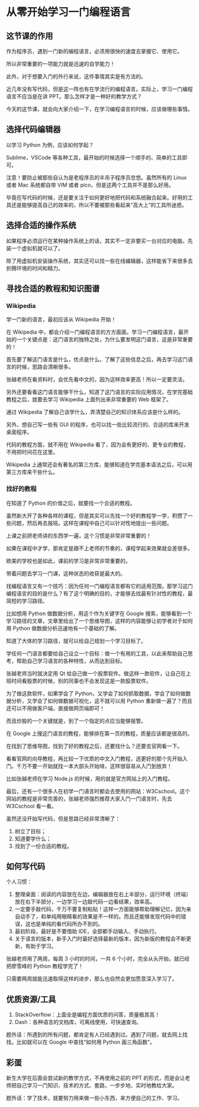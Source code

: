 # 从零开始学习一门编程语言

## 这节课的作用

作为程序员，遇到一门新的编程语言，必须用很快的速度去掌握它、使用它。

所以非常重要的一项能力就是迅速的自学能力！

此外，对于想要入门的外行来说，这件事情其实是有方法的。

近几年没有写代码，但是这一阵也有在学流行的编程语言。实际上，学习一门编程语言不应当是在讲 PPT。那么怎样才是一种好的教学方式？

今天的这节课，就会向大家介绍一下，在学习编程语言的时候，应该做哪些事情。

## 选择代码编辑器

以学习 Python 为例，应该如何学起？

Sublime，VSCode 等各种工具，最开始的时候选择一个顺手的、简单的工具即可。

注意！要防止被那些自认为是老程序员的半吊子程序员忽悠。虽然所有的 Linux 或者 Mac 系统都自带 VIM 或者 pico，但是这两个工具并不是那么好用。

毕竟在写代码的时候，还是要关注于如何更好地把代码和系统融合起来。好用的工具还是能够提高自己的效率的，所以不要被那些看起来“高大上”的工具所迷惑。

## 选择合适的操作系统

如果程序必须运行在某种操作系统上的话，其实不一定非要买一台对应的电脑，先装一个虚拟机就可以了。

除了用虚拟机安装操作系统，其实还可以找一些在线编辑器，这样能省下来很多去折腾环境的时间和精力。

## 寻找合适的教程和知识图谱

### Wikipedia

学一门新的语言，最初应该从 Wikipedia 开始！

在 Wikipedia 中，都会介绍一门编程语言的方方面面。学习一门编程语言，最开始的一个关键点是：这门语言的独特之处，为什么要发明这门语言，这是非常重要的！

首先要了解这门语言是什么，优点是什么。了解了这些信息之后，再去学习这门语言的时候，思路会清晰很多。

张越老师在看资料时，会优先看中文的，因为这样效率更高！所以一定要灵活。

另外还要看看这门语言能够干什么，知道了这门语言的实际应用情况，在学完基础教程之后，就要去学习 Wikipedia 上面列出来非常重要的 Web 框架了。

通过 Wikipedia 了解自己该学什么，弄清楚自己的知识体系应该是什么样的。

另外，想自己写一些有 GUI 的程序，也可以找一些比较流行的、合适的库来开发桌面程序。

代码的教程方面，就不用在 Wikipedia 看了，因为会有更好的、更专业的教程，不用把时间花在这里。

Wikipedia 上通常还会有著名的第三方库，能够知道在学完基本语法之后，可以用第三方库来干些什么。

### 找好的教程

在知道了 Python 的价值之后，就要找一个合适的教程。

虽然新大开了各种各样的课程，但是其实可以先找一个好的教程学一学，积攒了一些问题，然后再去报班。这样在课程中自己可以针对性地提出一些问题。

上课之前把老师讲的东西学一遍，这个习惯是非常非常重要的！

如果在课程中才学，那肯定是跟不上老师的节奏的，课程学起来效果就会差很多。

欧美的学校也是如此，课前的学习是非常非常重要的。

带着问题去学习一门课，这种状态的收获是最大的。

找编程语言又有一个技巧：因为任何一门编程语言都有它的适用范围，那学习这门编程语言的目的是什么？有了这个明确的目的，才能够去找最有针对性的教程，最简短的学习路径。

比如想用 Python 做数据分析，用这个作为关键字在 Google 搜索，能够看到一个学习路径的文章，文章里给出了一个思维导图，这样的内容能够让初学者对于如何用 Python 做数据分析迅速地有一个基础的了解。

知道了大体的学习路径，就可以给自己规划一个学习目标了。

学任何一门语言都要给自己设立一个目标：做一个有用的工具，以此来帮助自己思考，帮助自己学习语言的各种特性，从而达到目标。

张越老师当时就决定用 Qt 给自己做一个股票软件。做这样一款软件，让自己在上班时间看股票的时候，别的同事也不会发现这是一款股票软件。

为了做这款软件，如果学会了 Python，又学会了如何抓取数据，学会了如何做数据分析，又学会了如何做数据可视化，这不就可以用 Python 重新做一遍了？而且还可以不用做客户端，直接做网页端即可！

而且炒股的一个关键就是，到了一个指定的点应当能够报警。

在 Google 上搜这门语言的教程，能够排在第一页的教程，质量应该都是很高的。

在找到了思维导图，找到了好的教程之后，还要找什么？还要去官网看一下。

看看官网的向导教程，再比较一下优质的中文入门教程，选更好的那个先开始入门。千万不要一开始就找一本大部头开始啃，这样很容易从入门到放弃！

比如张越老师在学习 Node.js 的时候，用的就是官方网站上的入门教程。

最后，还有一个很多人在初学一门语言时都会去使用的网站：W3Cschool。这个网站的教程是非常完善的，张越老师强烈推荐大家入门一门语言时，先去 W3Cschool 看一看。

虽然还没开始写代码，但是思路已经非常清晰了：

1. 树立了目标；
2. 知道要学什么；
3. 找到了一份合适的教程。

## 如何写代码

个人习惯：

1. 整理桌面：阅读的内容放在左边，编辑器放在右上半部分，运行环境（终端）放在右下半部分，一边学习一边敲代码一边看结果，效率高。
2. 一定要手敲代码，千万不要复制粘贴！这样一方面能够帮助理解记忆，因为亲自动手了，和单纯用眼睛看的效果是不一样的。而且还能够发现代码中的错误，这也是单纯的看代码所办不到的。
3. 最初阶段，最好是不要借助 IDE，全部都手动输入、手动执行。
4. 关于语言的版本，新手入门时最好选择最新的版本，因为新版的教程会不断更新，有助于学习。

张越老师用了两周，每周 3 小时的时间，一共 6 个小时，完全从头开始，就已经把廖雪峰的 Python 教程学完了！

只需要两周就能迅速取得这样的进步，那么也自然会更加愿意深入学习了。

## 优质资源/工具

1. StackOverflow：上面全是编程方面优质的问答，质量极其高！
2. Dash：各种语言的文档库，可离线使用，可快速查询。

题外话：所遇到的所有问题，都肯定有人已经遇到过。遇到了问题，就去网上找找。比如就可以在 Google 中查找“如何用 Python 画三角函数”。

## 彩蛋

新生大学在后面会尝试新的教学方式，不再使用之前的 PPT 的形式，而是会让老师把自己学习一门知识、技术的方式、套路，一步步地、实时地教给大家。

题外话：学了技术，就要努力用来做一些小东西，来方便自己的工作、学习。
